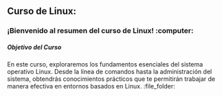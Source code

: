 ## Curso de Linux:
<h3>¡Bienvenido al resumen del curso de Linux! :computer: </h3>

<h5>Objetivo del Curso</h5>
En este curso, exploraremos los fundamentos esenciales del sistema operativo Linux. Desde la línea de comandos hasta la administración del sistema, obtendrás conocimientos prácticos que te permitirán trabajar de manera efectiva en entornos basados en Linux. :file_folder:
